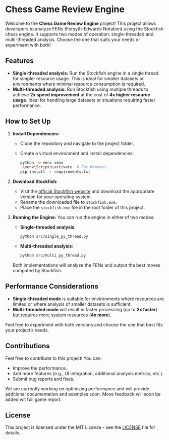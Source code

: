 # Chess Game Review Engine

Welcome to the **Chess Game Review Engine** project! This project allows developers to analyze FENs (Forsyth-Edwards Notation) using the Stockfish chess engine. It supports two modes of operation: single-threaded and multi-threaded analysis. Choose the one that suits your needs or experiment with both!

## Features

- **Single-threaded analysis:** Run the Stockfish engine in a single thread for simpler resource usage. This is ideal for smaller datasets or environments where minimal resource consumption is required.
- **Multi-threaded analysis:** Run Stockfish using multiple threads to achieve **2x speed improvement** at the cost of **4x higher resource usage**. Ideal for handling large datasets or situations requiring faster performance.

## How to Set Up

1. **Install Dependencies:**

   - Clone the repository and navigate to the project folder.
   - Create a virtual environment and install dependencies:

     ```bash
     python -m venv venv
     .\venv\Scripts\activate  # For Windows
     pip install -r requirements.txt
     ```

2. **Download Stockfish:**
   - Visit the [official Stockfish website](https://stockfishchess.org/download/) and download the appropriate version for your operating system.
   - Rename the downloaded file to `stockfish.exe`.
   - Place the `stockfish.exe` file in the root folder of this project.

2. **Running the Engine:**
   You can run the engine in either of two modes:

   - **Single-threaded analysis**:

     ```bash
     python src/single_py_thread.py
     ```

   - **Multi-threaded analysis**:

     ```bash
     python src/multi_py_thread.py
     ```

   Both implementations will analyze the FENs and output the best moves computed by Stockfish.

## Performance Considerations

- **Single-threaded mode** is suitable for environments where resources are limited or where analysis of smaller datasets is sufficient.
- **Multi-threaded mode** will result in faster processing (up to **2x faster**) but requires more system resources (**4x more**).

Feel free to experiment with both versions and choose the one that best fits your project’s needs.

## Contributions

Feel free to contribute to this project! You can:

- Improve the performance.
- Add more features (e.g., UI integration, additional analysis metrics, etc.).
- Submit bug reports and fixes.

We are currently working on optimizing performance and will provide additional documentation and examples soon. Move feedback will soon be added wit full game report.

## License

This project is licensed under the MIT License - see the [LICENSE](LICENSE) file for details.
